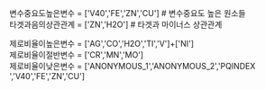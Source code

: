 변수중요도높은변수 = ['V40','FE','ZN','CU'] # 변수중요도 높은 원소들 <br>
타겟과음의상관관계 = ['ZN','H2O'] # 타겟과 마이너스 상관관계 <br>

제로비율이높은변수 = ['AG','CO','H2O','TI','V']+['NI']<br>
제로비율이절반변수 = ['CR','MN','MO']<br>
제로비율이낮은변수 = ['ANONYMOUS_1','ANONYMOUS_2','PQINDEX ','V40','FE','ZN','CU']<br>

